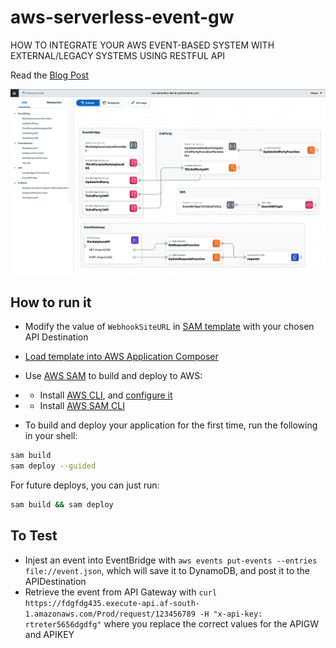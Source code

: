 # aws-serverless-event-gw
HOW TO INTEGRATE YOUR AWS EVENT-BASED SYSTEM WITH EXTERNAL/LEGACY SYSTEMS USING RESTFUL API

Read the [Blog Post](https://hacksaw.co.za/blog/use-events-internally-and-apis-externally/)

![architecture](Image-ApplicationComposer.jpg)

## How to run it
- Modify the value of `WebhookSiteURL` in [SAM template](https://github.com/jojo786/aws-serverless-event-gw/blob/main/template.yaml) with your chosen API Destination
- [Load template into AWS Application Composer](https://docs.aws.amazon.com/application-composer/latest/dg/using-composer-project.html)
- Use [AWS SAM](https://aws.amazon.com/serverless/sam/) to build and deploy to AWS:

- - Install [AWS CLI](https://docs.aws.amazon.com/cli/latest/userguide/install-cliv2.html), and  [configure it](https://docs.aws.amazon.com/cli/latest/userguide/cli-configure-quickstart.html#cli-configure-quickstart-config)
- - Install [AWS SAM CLI](https://docs.aws.amazon.com/serverless-application-model/latest/developerguide/serverless-sam-cli-install.html)
- To build and deploy your application for the first time, run the following in your shell:

```bash
sam build
sam deploy --guided
```

For future deploys, you can just run:

```bash
sam build && sam deploy
```

## To Test
- Injest an event into EventBridge with `aws events put-events --entries file://event.json`, which will save it to DynamoDB, and post it to the APIDestination
- Retrieve the event from API Gateway with `curl https://fdgfdg435.execute-api.af-south-1.amazonaws.com/Prod/request/123456789 -H "x-api-key: rtreter5656dgdfg"` where you replace the correct values for the APIGW and APIKEY
